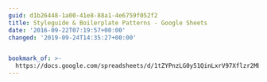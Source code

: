 ```yaml
---
guid: d1b26448-1a00-41e8-88a1-4e6759f052f2
title: Styleguide & Boilerplate Patterns - Google Sheets
date: '2016-09-22T07:19:57+00:00'
changed: '2019-09-24T14:35:27+00:00'


bookmark_of: >-
  https://docs.google.com/spreadsheets/d/1tZYPnzLG0y51QinLxrV97Xflzr2MbTqwWNvaHYN04BE/edit#gid=0
---
```




